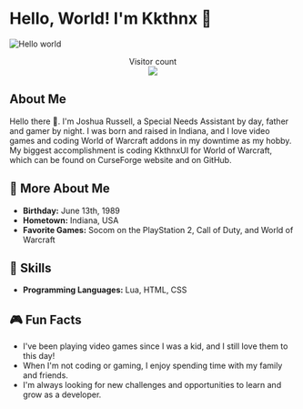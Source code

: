 # Hello, World! I'm Kkthnx :wave:

<img src="https://raw.githubusercontent.com/sagar-viradiya/sagar-viradiya/master/resources/banner.png" alt="Hello world">

<p align="center"> 
  Visitor count<br>
  <img src="https://profile-counter.glitch.me/kkthnx/count.svg" />
</p>

## About Me

Hello there 👋. I'm Joshua Russell, a Special Needs Assistant by day, father and gamer by night. I was born and raised in Indiana, and I love video games and coding World of Warcraft addons in my downtime as my hobby. My biggest accomplishment is coding KkthnxUI for World of Warcraft, which can be found on CurseForge website and on GitHub.

## 🎂 More About Me

- **Birthday:** June 13th, 1989
- **Hometown:** Indiana, USA
- **Favorite Games:** Socom on the PlayStation 2, Call of Duty, and World of Warcraft

## 🚀 Skills

- **Programming Languages:** Lua, HTML, CSS

## 🎮 Fun Facts

- I've been playing video games since I was a kid, and I still love them to this day!
- When I'm not coding or gaming, I enjoy spending time with my family and friends.
- I'm always looking for new challenges and opportunities to learn and grow as a developer.
